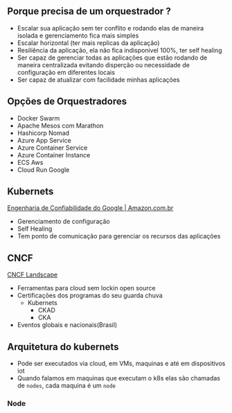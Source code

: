 ## Porque precisa de um orquestrador ? 
- Escalar sua aplicação sem ter conflito e rodando elas de maneira isolada e gerenciamento fica mais simples 
- Escalar horizontal (ter mais replicas da aplicação)
- Resiliência da aplicação, ela não fica indisponivel 100%, ter self healing
- Ser capaz de gerenciar todas as aplicações que estão rodando de maneira centralizada evitando disperção ou necessidade de configuração em diferentes locais
- Ser capaz de atualizar com facilidade minhas aplicações
## Opções de Orquestradores 
- Docker Swarm 
- Apache Mesos com Marathon
- Hashicorp Nomad
- Azure App Service
- Azure Container Service 
- Azure Container Instance
- ECS Aws
- Cloud Run Google
## Kubernets 
[Engenharia de Confiabilidade do Google | Amazon.com.br](https://www.amazon.com.br/Engenharia-Confiabilidade-Google-Administra-Sistemas/dp/8575225170/ref=asc_df_8575225170?mcid=af7c2201dacb3b4dadd5fdd4007a440e&tag=googleshopp00-20&linkCode=df0&hvadid=709883381752&hvpos=&hvnetw=g&hvrand=12887026888891716636&hvpone=&hvptwo=&hvqmt=&hvdev=c&hvdvcmdl=&hvlocint=&hvlocphy=9101566&hvtargid=pla-809202560056&psc=1&language=pt_BR&gad_source=1)
- Gerenciamento de configuração 
- Self Healing 
- Tem ponto de comunicação para gerenciar os recursos das aplicações
## CNCF
[CNCF Landscape](https://landscape.cncf.io/)
- Ferramentas para cloud sem lockin open source 
- Certificações dos programas do seu guarda chuva
	- Kubernets
		- CKAD
		- CKA
- Eventos globais e nacionais(Brasil)
## Arquitetura do kubernets
- Pode ser executados via cloud, em VMs, maquinas e até em dispositivos iot
- Quando falamos em maquinas que executam o k8s elas são chamadas de `nodes`, cada maquina é um `node`
### Node

